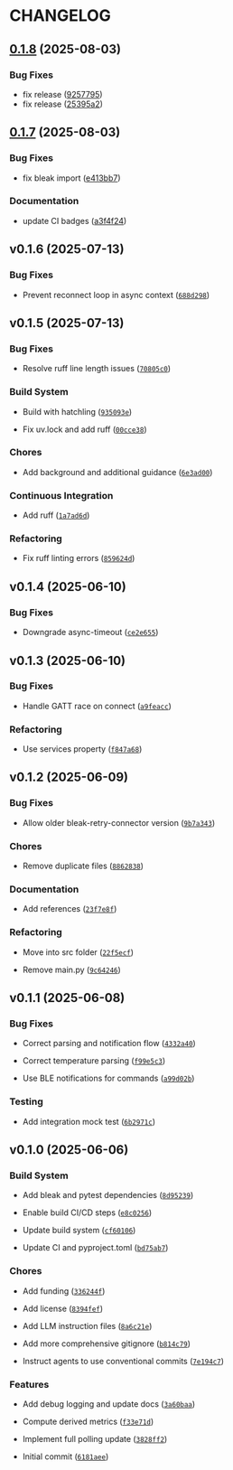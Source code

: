 # CHANGELOG


## [0.1.8](https://github.com/IAmTheMitchell/sok-ble/compare/v0.1.7...v0.1.8) (2025-08-03)


### Bug Fixes

* fix release ([9257795](https://github.com/IAmTheMitchell/sok-ble/commit/9257795edaa5937371fd3870ae7434a468bbdca2))
* fix release ([25395a2](https://github.com/IAmTheMitchell/sok-ble/commit/25395a22d35d62516b5ddb5d1be5e944e654cf15))

## [0.1.7](https://github.com/IAmTheMitchell/sok-ble/compare/v0.1.6...v0.1.7) (2025-08-03)


### Bug Fixes

* fix bleak import ([e413bb7](https://github.com/IAmTheMitchell/sok-ble/commit/e413bb75ad3e10a73dba08881829e76dc8358d2c))


### Documentation

* update CI badges ([a3f4f24](https://github.com/IAmTheMitchell/sok-ble/commit/a3f4f2478dc96a8861820adce5b40eeab1bb581d))

## v0.1.6 (2025-07-13)

### Bug Fixes

- Prevent reconnect loop in async context
  ([`688d298`](https://github.com/IAmTheMitchell/sok-ble/commit/688d29874cb09c2ea40df818d07122d1bad32141))


## v0.1.5 (2025-07-13)

### Bug Fixes

- Resolve ruff line length issues
  ([`70805c0`](https://github.com/IAmTheMitchell/sok-ble/commit/70805c0b211ca3691099709eb73af0f3fba6d530))

### Build System

- Build with hatchling
  ([`935093e`](https://github.com/IAmTheMitchell/sok-ble/commit/935093e7ade6125311ec7492d2f535645226d8fd))

- Fix uv.lock and add ruff
  ([`00cce38`](https://github.com/IAmTheMitchell/sok-ble/commit/00cce388be9ccc88a9a33d8f7660a03928bcd963))

### Chores

- Add background and additional guidance
  ([`6e3ad00`](https://github.com/IAmTheMitchell/sok-ble/commit/6e3ad00adce528a852acbd098a757c8e813cf0b0))

### Continuous Integration

- Add ruff
  ([`1a7ad6d`](https://github.com/IAmTheMitchell/sok-ble/commit/1a7ad6d45d4d5e24ffe59b9098f4e9dfab4bfa8a))

### Refactoring

- Fix ruff linting errors
  ([`859624d`](https://github.com/IAmTheMitchell/sok-ble/commit/859624d5bc3c4a556f24edb34bdad14f5e991333))


## v0.1.4 (2025-06-10)

### Bug Fixes

- Downgrade async-timeout
  ([`ce2e655`](https://github.com/IAmTheMitchell/sok-ble/commit/ce2e6557da8e1dcefe9c2a6b2817e9adf56d4423))


## v0.1.3 (2025-06-10)

### Bug Fixes

- Handle GATT race on connect
  ([`a9feacc`](https://github.com/IAmTheMitchell/sok-ble/commit/a9feaccb1f3d9a06128eb7f3b301b9ef292de94a))

### Refactoring

- Use services property
  ([`f847a68`](https://github.com/IAmTheMitchell/sok-ble/commit/f847a689ec794a0034b0e367dd1fc43057938e42))


## v0.1.2 (2025-06-09)

### Bug Fixes

- Allow older bleak-retry-connector version
  ([`9b7a343`](https://github.com/IAmTheMitchell/sok-ble/commit/9b7a34356282885bcc0c14da42e3fe142c6347f6))

### Chores

- Remove duplicate files
  ([`8862838`](https://github.com/IAmTheMitchell/sok-ble/commit/8862838245b4096bff1c8506da67e1e676ebdcc5))

### Documentation

- Add references
  ([`23f7e8f`](https://github.com/IAmTheMitchell/sok-ble/commit/23f7e8fbd367115d6ac9890feafa249014a14488))

### Refactoring

- Move into src folder
  ([`22f5ecf`](https://github.com/IAmTheMitchell/sok-ble/commit/22f5ecf3b0f6b2ae30b8b2a0d140360027d45ed1))

- Remove main.py
  ([`9c64246`](https://github.com/IAmTheMitchell/sok-ble/commit/9c64246565b74bf0a000263ed58ed8f9dde42e13))


## v0.1.1 (2025-06-08)

### Bug Fixes

- Correct parsing and notification flow
  ([`4332a40`](https://github.com/IAmTheMitchell/sok-ble/commit/4332a401f9c91727bbd7f9fbdde1fc4e3fe96863))

- Correct temperature parsing
  ([`f99e5c3`](https://github.com/IAmTheMitchell/sok-ble/commit/f99e5c3d8f39b6a84ae5f42083d6e21ad6d4dbdc))

- Use BLE notifications for commands
  ([`a99d02b`](https://github.com/IAmTheMitchell/sok-ble/commit/a99d02b3f37221e8becf893ba570c6cd8eadfbd7))

### Testing

- Add integration mock test
  ([`6b2971c`](https://github.com/IAmTheMitchell/sok-ble/commit/6b2971cb9b078a4289681a0f180fc3ef248d5828))


## v0.1.0 (2025-06-06)

### Build System

- Add bleak and pytest dependencies
  ([`8d95239`](https://github.com/IAmTheMitchell/sok-ble/commit/8d9523999267eb60ed745a4c7311869cf7e10e66))

- Enable build CI/CD steps
  ([`e8c0256`](https://github.com/IAmTheMitchell/sok-ble/commit/e8c0256f427410f246a6849fff1c1e13c81e07bc))

- Update build system
  ([`cf60106`](https://github.com/IAmTheMitchell/sok-ble/commit/cf60106b73c495e7346268d1dfb54ea209c89786))

- Update CI and pyproject.toml
  ([`bd75ab7`](https://github.com/IAmTheMitchell/sok-ble/commit/bd75ab77cbd009cd6bcf8f6598e85129161fb91e))

### Chores

- Add funding
  ([`336244f`](https://github.com/IAmTheMitchell/sok-ble/commit/336244f7abdb0d37d3d841034cf18ef411f81b89))

- Add license
  ([`8394fef`](https://github.com/IAmTheMitchell/sok-ble/commit/8394fef0f82cd26608407b77d327e051c8a00909))

- Add LLM instruction files
  ([`8a6c21e`](https://github.com/IAmTheMitchell/sok-ble/commit/8a6c21e22f707ab710bd8055c4591ea639059089))

- Add more comprehensive gitignore
  ([`b814c79`](https://github.com/IAmTheMitchell/sok-ble/commit/b814c79600104776b36f556eb1be55b5c79067ed))

- Instruct agents to use conventional commits
  ([`7e194c7`](https://github.com/IAmTheMitchell/sok-ble/commit/7e194c77d6ecfc3676c52e60526d8b8701bb5323))

### Features

- Add debug logging and update docs
  ([`3a60baa`](https://github.com/IAmTheMitchell/sok-ble/commit/3a60baa27fea9b5ce89b924ece0926f55f2ff9d7))

- Compute derived metrics
  ([`f33e71d`](https://github.com/IAmTheMitchell/sok-ble/commit/f33e71da4214a6bebe3b0ca5e5c086fb87b5842e))

- Implement full polling update
  ([`3828ff2`](https://github.com/IAmTheMitchell/sok-ble/commit/3828ff2f73ef658c8fd1762ef87c10e0a842d85e))

- Initial commit
  ([`6181aee`](https://github.com/IAmTheMitchell/sok-ble/commit/6181aee704f821df9d4ed15bd7b68d24ee13c67c))
